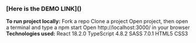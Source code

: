 <h3>[Here is the DEMO LINK]()</h3>
<strong>To run project locally:</strong>
Fork a repo
Clone a project
Open project, then open a terminal and type a npm start
Open http://localhost:3000/ in your browser
<strong>Technologies used:</strong>
React 18.2.0
TypeScript 4.8.2
SASS 7.0.1
HTML5
CSS3